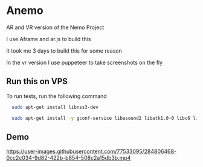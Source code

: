 
# Anemo

AR and VR version of the Nemo Project

I use Aframe and ar.js to build this

It took me 3 days to build this for some reason

In the vr version I use puppeteer to take screenshots on the fly


## Run this on VPS

To run tests, run the following command

```bash
  sudo apt-get install libnss3-dev
```

```bash
  sudo apt-get install -y gconf-service libasound2 libatk1.0-0 libc6 libcairo2 libcups2 libdbus-1-3 libexpat1 libfontconfig1 libgcc1 libgconf-2-4 libgdk-pixbuf2.0-0 libglib2.0-0 libgtk-3-0 libnspr4 libpango-1.0-0 libpangocairo-1.0-0 libstdc++6 libx11-6 libx11-xcb1 libxcb1 libxcomposite1 libxcursor1 libxdamage1 libxext6 libxfixes3 libxi6 libxrandr2 libxrender1 libxss1 libxtst6 ca-certificates fonts-liberation libappindicator1 libnss3 lsb-release xdg-utils wget libgbm-dev
```

##  Demo 

https://user-images.githubusercontent.com/77533095/284806468-0cc2c034-9d82-422b-b854-508c2a15db3b.mp4

